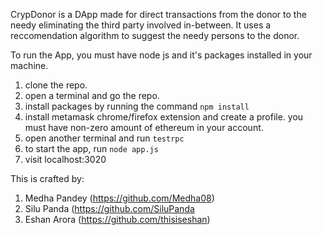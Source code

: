 CrypDonor is a DApp made for direct transactions from the donor to the needy eliminating the third party involved in-between.
It uses a reccomendation algorithm to suggest the needy persons to the donor.

To run the App, you must have node js and it's packages installed in your machine.

1. clone the repo.
2. open a terminal and go the repo.
2. install packages by running the command `npm install`  
3. install metamask chrome/firefox extension and create a profile. you must have non-zero amount of ethereum in your account.
4. open another terminal and run `testrpc`
5. to start the app, run `node app.js`
6. visit localhost:3020

This is crafted by: 
1. Medha Pandey (https://github.com/Medha08)
2. Silu Panda (https://github.com/SiluPanda
3. Eshan Arora (https://github.com/thisiseshan)
